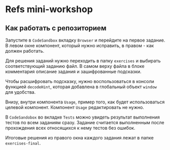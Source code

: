 # Refs mini-workshop

## Как работать с репозиторием

Запустите в `CodeSandbox` вкладку `Browser` и перейдите на первое задание.
В левом окне компонент, который нужно исправить, в правом - как должен работать.

Для решения заданий нужно переходить в папку `exercises` и выбирать соответствующий
заданию файл. В самом верху файла в блоке комментария описание задания и
зашифрованные подсказки.

Чтобы расшифровать подсказку, нужно воспользоваться в консоли функцией
`decodeHint`, которая добавлена в глобальный объект `window` для удобства.

Внизу, внутри компонента `Usage`, пример того, как будет использоваться целевой
компонент. Компонент `Usage` редактировать не нужно.

В `CodeSandobox` во вкладке `Tests` можно увидеть результат выполнения тестов
по всем заданиям сразу. Задание считается выполненным после прохождения всех
относящихся к нему тестов без ошибок.

Итоговые решения из правого окна каждого задания лежат в папке `exercises-final`.
